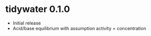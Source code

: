 # tidywater 0.1.0

* Initial release
* Acid/base equilibrium with assumption activity = concentration
